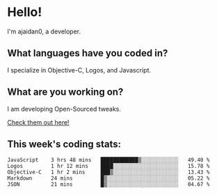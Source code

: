 # Hello!

I'm ajaidan0, a developer. 

## What languages have you coded in?

I specialize in Objective-C, Logos, and Javascript.

## What are you working on?

I am developing Open-Sourced tweaks.

[Check them out here!](https://github.com/ajaidan0/open-sourced-tweaks)

## This week's coding stats:
<!--START_SECTION:waka-->
```text
JavaScript    3 hrs 48 mins   ████████████▒░░░░░░░░░░░░   49.40 % 
Logos         1 hr 12 mins    ████░░░░░░░░░░░░░░░░░░░░░   15.78 % 
Objective-C   1 hr 2 mins     ███▒░░░░░░░░░░░░░░░░░░░░░   13.43 % 
Markdown      24 mins         █▒░░░░░░░░░░░░░░░░░░░░░░░   05.22 % 
JSON          21 mins         █▒░░░░░░░░░░░░░░░░░░░░░░░   04.67 % 
```
<!--END_SECTION:waka-->
